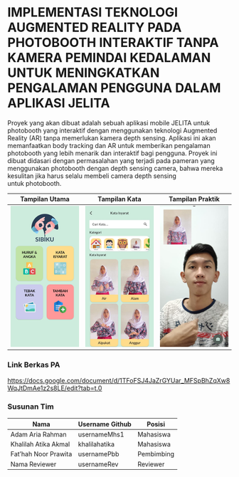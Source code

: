 # IMPLEMENTASI TEKNOLOGI AUGMENTED REALITY PADA PHOTOBOOTH INTERAKTIF TANPA KAMERA PEMINDAI KEDALAMAN UNTUK MENINGKATKAN PENGALAMAN PENGGUNA DALAM APLIKASI JELITA


Proyek yang akan dibuat adalah sebuah  aplikasi mobile JELITA untuk photobooth yang interaktif dengan menggunakan teknologi Augmented Reality (AR) tanpa memerlukan kamera depth sensing. Aplikasi ini akan memanfaatkan body tracking dan AR untuk memberikan pengalaman photobooth yang lebih menarik dan interaktif bagi pengguna. Proyek ini dibuat didasari dengan permasalahan yang terjadi pada pameran yang menggunakan photobooth dengan depth sensing camera, bahwa mereka kesulitan jika harus selalu membeli camera depth sensing untuk photobooth.

Tampilan Utama                              | Tampilan Kata                              | Tampilan Praktik
--------------------------------------------|--------------------------------------------|--------------------------------------------
<img src="screenshots/pic1.png" width="200">|<img src="screenshots/pic2.png" width="200">|<img src="screenshots/pic3.png" width="200">

### Link Berkas PA

https://docs.google.com/document/d/1TFoFSJ4JaZrGYUar_MFSpBhZqXw8WqJtDmAe1z2s8LE/edit?tab=t.0

### Susunan Tim

Nama            | Username Github | Posisi
----------------|-----------------|-----------
Adam Aria Rahman | usernameMhs1    | Mahasiswa
Khalilah Atika Akmal | khalilahatika   | Mahasiswa
Fat’hah Noor Prawita | usernamePbb     | Pembimbing
Nama Reviewer   | usernameRev     | Reviewer
